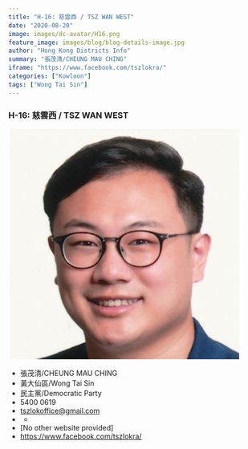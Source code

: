 ```yaml
---
title: "H-16: 慈雲西 / TSZ WAN WEST"
date: "2020-08-20"
image: images/dc-avatar/H16.png
feature_image: images/blog/blog-details-image.jpg
author: "Hong Kong Districts Info"
summary: "張茂清/CHEUNG MAU CHING"
iframe: "https://www.facebook.com/tszlokra/"
categories: ["Kowloon"]
tags: ["Wong Tai Sin"]
---
```


### H-16: 慈雲西 / TSZ WAN WEST  
![](/images/dc-avatar/H16.png)  

 - 張茂清/CHEUNG MAU CHING  
 - 黃大仙區/Wong Tai Sin  
 - 民主黨/Democratic Party  
 - 5400 0619  
 - tszlokoffice@gmail.com  
 - -  
 - [No other website provided]  
 - https://www.facebook.com/tszlokra/
